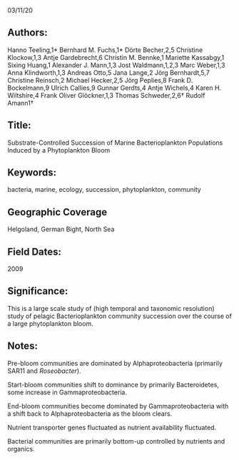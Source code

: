 03/11/20
## Authors:
Hanno Teeling,1* Bernhard M. Fuchs,1* Dörte Becher,2,5 Christine Klockow,1,3 Antje Gardebrecht,6 Christin M. Bennke,1 Mariette Kassabgy,1 Sixing Huang,1 Alexander J. Mann,1,3 Jost Waldmann,1,2,3 Marc Weber,1,3 Anna Klindworth,1,3 Andreas Otto,5 Jana Lange,2 Jörg Bernhardt,5,7 Christine Reinsch,2 Michael Hecker,2,5 Jörg Peplies,8 Frank D. Bockelmann,9 Ulrich Callies,9 Gunnar Gerdts,4 Antje Wichels,4 Karen H. Wiltshire,4 Frank Oliver Glöckner,1,3 Thomas Schweder,2,6† Rudolf Amann1†
## Title:
Substrate-Controlled Succession of Marine Bacterioplankton Populations Induced by a Phytoplankton Bloom
## Keywords:
bacteria, marine, ecology, succession, phytoplankton, community
## Geographic Coverage
Helgoland, German Bight, North Sea
## Field Dates:
2009
## Significance:
This is a large scale study of (high temporal and taxonomic resolution) study of pelagic Bacterioplankton community succession over the course of a large phytoplankton bloom.

## Notes:
Pre-bloom communities are dominated by Alphaproteobacteria (primarily SAR11 and *Roseobacter*).

Start-bloom communities shift to dominance by primarily Bacteroidetes, some increase in Gammaproteobacteria.

End-bloom communities become dominated by Gammaproteobacteria with a shift back to Alphaproteobacteria as the bloom clears.

Nutrient transporter genes fluctuated as nutrient availability fluctuated.

Bacterial communities are primarily bottom-up controlled by nutrients and organics.
